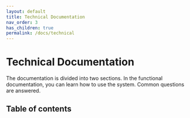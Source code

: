 ```yaml
---
layout: default
title: Technical Documentation
nav_order: 3
has_children: true
permalink: /docs/technical
---
```


# Technical Documentation

The documentation is divided into two sections. In the functional documentation, you can learn how to use the system. Common questions are answered.

## Table of contents

